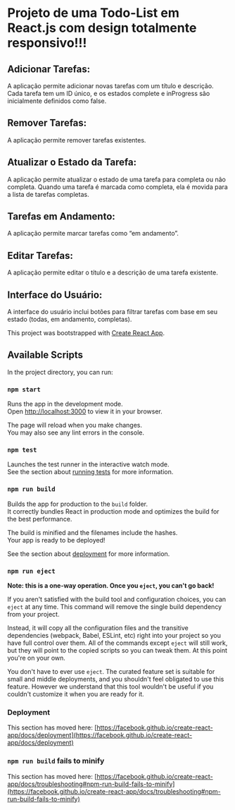 # Projeto de uma Todo-List em React.js com design totalmente responsivo!!!

## Adicionar Tarefas:
A aplicação permite adicionar novas tarefas com um título e descrição. Cada tarefa tem um ID único, e os estados complete e inProgress são inicialmente definidos como false.

## Remover Tarefas: 
A aplicação permite remover tarefas existentes.

## Atualizar o Estado da Tarefa:
A aplicação permite atualizar o estado de uma tarefa para completa ou não completa. Quando uma tarefa é marcada como completa, ela é movida para a lista de tarefas completas.

## Tarefas em Andamento:
A aplicação permite marcar tarefas como “em andamento”.

## Editar Tarefas: 
A aplicação permite editar o título e a descrição de uma tarefa existente.

## Interface do Usuário: 
A interface do usuário inclui botões para filtrar tarefas com base em seu estado (todas, em andamento, completas).

This project was bootstrapped with [Create React App](https://github.com/facebook/create-react-app).

## Available Scripts

In the project directory, you can run:

### `npm start`

Runs the app in the development mode.\
Open [http://localhost:3000](http://localhost:3000) to view it in your browser.

The page will reload when you make changes.\
You may also see any lint errors in the console.

### `npm test`

Launches the test runner in the interactive watch mode.\
See the section about [running tests](https://facebook.github.io/create-react-app/docs/running-tests) for more information.

### `npm run build`

Builds the app for production to the `build` folder.\
It correctly bundles React in production mode and optimizes the build for the best performance.

The build is minified and the filenames include the hashes.\
Your app is ready to be deployed!

See the section about [deployment](https://facebook.github.io/create-react-app/docs/deployment) for more information.

### `npm run eject`

**Note: this is a one-way operation. Once you `eject`, you can't go back!**

If you aren't satisfied with the build tool and configuration choices, you can `eject` at any time. This command will remove the single build dependency from your project.

Instead, it will copy all the configuration files and the transitive dependencies (webpack, Babel, ESLint, etc) right into your project so you have full control over them. All of the commands except `eject` will still work, but they will point to the copied scripts so you can tweak them. At this point you're on your own.

You don't have to ever use `eject`. The curated feature set is suitable for small and middle deployments, and you shouldn't feel obligated to use this feature. However we understand that this tool wouldn't be useful if you couldn't customize it when you are ready for it.

### Deployment

This section has moved here: [https://facebook.github.io/create-react-app/docs/deployment](https://facebook.github.io/create-react-app/docs/deployment)

### `npm run build` fails to minify

This section has moved here: [https://facebook.github.io/create-react-app/docs/troubleshooting#npm-run-build-fails-to-minify](https://facebook.github.io/create-react-app/docs/troubleshooting#npm-run-build-fails-to-minify)
